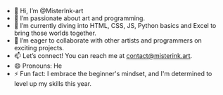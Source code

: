 - 👋 Hi, I’m @MisterInk-art
- 👀 I’m passionate about art and programming.
- 🌱 I’m currently diving into HTML, CSS, JS, Python basics and Excel to bring those worlds together.
- 💞️ I’m eager to collaborate with other artists and programmers on exciting projects.
- 📫 Let’s connect!  You can reach me at contact@misterink.art.
- 😄 Pronouns: He
- ⚡ Fun fact: I embrace the beginner's mindset, and I'm determined to level up my skills this year.

